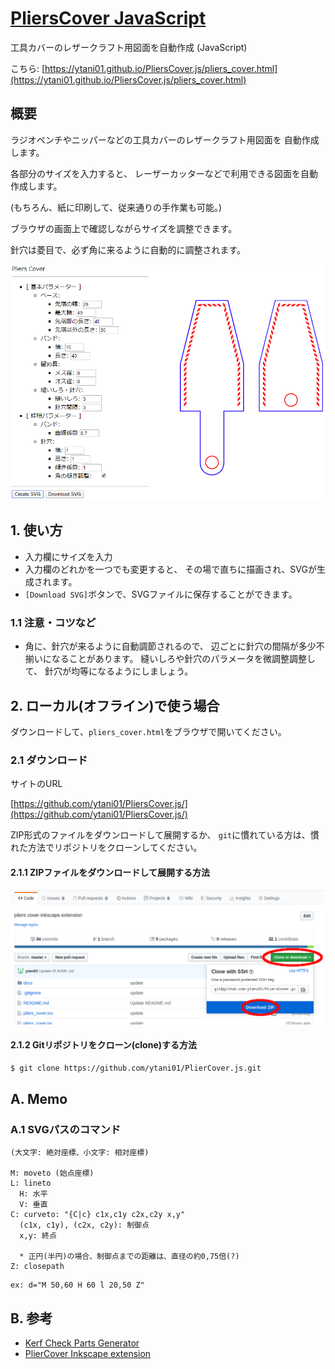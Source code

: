 # [PliersCover JavaScript](https://ytani01.github.io/PliersCover.js/)

工具カバーのレザークラフト用図面を自動作成 (JavaScript)

こちら: [https://ytani01.github.io/PliersCover.js/pliers_cover.html](https://ytani01.github.io/PliersCover.js/pliers_cover.html)


## 概要

ラジオペンチやニッパーなどの工具カバーのレザークラフト用図面を
自動作成します。

各部分のサイズを入力すると、
レーザーカッターなどで利用できる図面を自動作成します。

(もちろん、紙に印刷して、従来通りの手作業も可能。)

ブラウザの画面上で確認しながらサイズを調整できます。

針穴は菱目で、必ず角に来るように自動的に調整されます。

[![sample1](docs/sample1.png)](https://ytani01.github.io/PliersCover.js/pliers_cover.html)<br />

## 1. 使い方

* 入力欄にサイズを入力
* 入力欄のどれかを一つでも変更すると、
その場で直ちに描画され、SVGが生成されます。
* ``[Download SVG]``ボタンで、SVGファイルに保存することができます。


### 1.1 注意・コツなど

* 角に、針穴が来るように自動調節されるので、
辺ごとに針穴の間隔が多少不揃いになることがあります。
縫いしろや針穴のパラメータを微調整調整して、
針穴が均等になるようにしましょう。


## 2. ローカル(オフライン)で使う場合

ダウンロードして、``pliers_cover.html``をブラウザで開いてください。


### 2.1 ダウンロード

サイトのURL

[https://github.com/ytani01/PliersCover.js/](https://github.com/ytani01/PliersCover.js/)

ZIP形式のファイルをダウンロードして展開するか、
``git``に慣れている方は、慣れた方法でリポジトリをクローンしてください。


#### 2.1.1 ZIPファイルをダウンロードして展開する方法

![github](docs/github1.png)


#### 2.1.2 Gitリポジトリをクローン(clone)する方法

```bash
$ git clone https://github.com/ytani01/PlierCover.js.git
```


## A. Memo

### A.1 SVGパスのコマンド

```
(大文字: 絶対座標、小文字: 相対座標)

M: moveto (始点座標)
L: lineto
  H: 水平
  V: 垂直
C: curveto: "{C|c} c1x,c1y c2x,c2y x,y"
  (c1x, c1y), (c2x, c2y): 制御点
  x,y: 終点

  * 正円(半円)の場合、制御点までの距離は、直径の約0,75倍(?)
Z: closepath
```

```
ex: d="M 50,60 H 60 l 20,50 Z"
```


## B. 参考

* [Kerf Check Parts Generator](http://doyolab.net/appli/kerf_check/kerf_check.html)
* [PlierCover Inkscape extension](https://github.com/ytani01/PliersCover)
